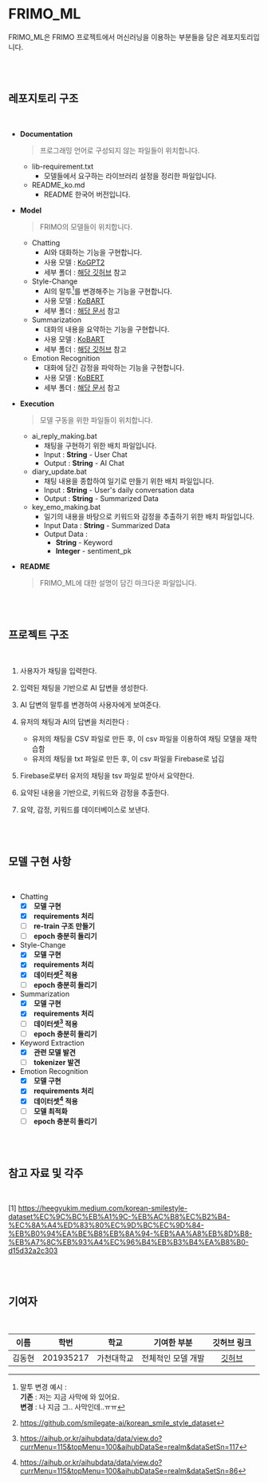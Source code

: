 # FRIMO_ML

FRIMO_ML은 FRIMO 프로젝트에서 머신러닝을 이용하는 부분들을 담은 레포지토리입니다.

<br> <br>

## <b> 레포지토리 구조 </b>

<br>

* <b> Documentation </b>
    > 프로그래밍 언어로 구성되지 않는 파일들이 위치합니다.
    * lib-requirement.txt
        * 모델들에서 요구하는 라이브러리 설정을 정리한 파일입니다.
    * README_ko.md
        * README 한국어 버전입니다.
* <b> Model </b>
    > FRIMO의 모델들이 위치합니다.
    * Chatting
        * AI와 대화하는 기능을 구현합니다.
        * 사용 모델 : [KoGPT2](https://github.com/SKT-AI/KoGPT2)
        * 세부 폴더 : [해당 깃허브](https://github.com/haven-jeon/KoGPT2-chatbot) 참고
    * Style-Change
        * AI의 말투[^1]를 변경해주는 기능을 구현합니다.
        * 사용 모델 : [KoBART](https://github.com/SKT-AI/KoBART)
        * 세부 폴더 : [해당 문서]() 참고
    * Summarization
        * 대화의 내용을 요약하는 기능을 구현합니다.
        * 사용 모델 : [KoBART](https://github.com/SKT-AI/KoBART)
        * 세부 폴더 : [해당 깃허브](https://github.com/seujung/KoBART-summarization) 참고
    * Emotion Recognition
        * 대화에 담긴 감정을 파악하는 기능을 구현합니다.
        * 사용 모델 : [KoBERT]()
        * 세부 폴더 : [해당 문서]() 참고 

* <b> Execution </b>
    > 모델 구동을 위한 파일들이 위치합니다.
    * ai_reply_making.bat
        * 채팅을 구현하기 위한 배치 파일입니다.
        * Input : <b>String</b> - User Chat
        * Output : <b>String</b> - AI Chat
    * diary_update.bat
        * 채팅 내용을 종합하여 일기로 만들기 위한 배치 파일입니다.
        * Input : <b>String</b> - User's daily conversation data
        * Output : <b>String</b> - Summarized Data
    * key_emo_making.bat
        * 일기의 내용을 바탕으로 키워드와 감정을 추출하기 위한 배치 파일입니다.
        * Input Data : <b>String</b> - Summarized Data
        * Output Data : 
            * <b>String</b> - Keyword
            * <b>Integer</b> - sentiment_pk

* <b> README </b>
    > FRIMO_ML에 대한 설명이 담긴 마크다운 파일입니다.

<br> <br>

## <b> 프로젝트 구조 </b>

<br>

1. 사용자가 채팅을 입력한다.

2. 입력된 채팅을 기반으로 AI 답변을 생성한다.

3. AI 답변의 말투를 변경하여 사용자에게 보여준다.

4. 유저의 채팅과 AI의 답변을 처리한다 :
    * 유저의 채팅을 CSV 파일로 만든 후, 이 csv 파일을 이용하여 채팅 모델을 재학습함
    * 유저의 채팅을 txt 파일로 만든 후, 이 csv 파일을 Firebase로 넘김

5. Firebase로부터 유저의 채팅을 tsv 파일로 받아서 요약한다.

6. 요약된 내용을 기반으로, 키워드와 감정을 추출한다.

7. 요약, 감정, 키워드를 데이터베이스로 보낸다.

<br> <br>

## <b> 모델 구현 사항 </b>

<br>

* Chatting
    * [X] <b> 모델 구현 </b>
    * [X] <b> requirements 처리 </b>
    * [ ] <b> re-train 구조 만들기 </b>
    * [ ] <b> epoch 충분히 돌리기 </b>
* Style-Change
    * [X] <b> 모델 구현 </b>
    * [X] <b> requirements 처리 </b>
    * [X] <b> 데이터셋[^2] 적용 </b>
    * [ ] <b> epoch 충분히 돌리기 </b>
* Summarization
    * [X] <b> 모델 구현 </b>
    * [X] <b> requirements 처리 </b>
    * [ ] <b> 데이터셋[^3] 적용 </b>
    * [ ] <b> epoch 충분히 돌리기 </b>
* Keyword Extraction
    * [X] <b> 관련 모델 발견 </b>
    * [ ] <b> tokenizer 발견 </b>
* Emotion Recognition
    * [X] <b> 모델 구현 </b>
    * [X] <b> requirements 처리 </b>
    * [X] <b> 데이터셋[^4] 적용 </b>
    * [ ] <b> 모델 최적화 </b>
    * [ ] <b> epoch 충분히 돌리기 </b>

<br> <br>

## <b> 참고 자료 및 각주 </b>

<br>

[1] https://heegyukim.medium.com/korean-smilestyle-dataset%EC%9C%BC%EB%A1%9C-%EB%AC%B8%EC%B2%B4-%EC%8A%A4%ED%83%80%EC%9D%BC%EC%9D%84-%EB%B0%94%EA%BE%B8%EB%8A%94-%EB%AA%A8%EB%8D%B8-%EB%A7%8C%EB%93%A4%EC%96%B4%EB%B3%B4%EA%B8%B0-d15d32a2c303

[^1]: 말투 변경 예시 : <br>
<b>기존</b> : 저는 지금 사막에 와 있어요. <br>
<b>변경</b> : 나 지금 그.. 사막인데..ㅠㅠ

[^2]: https://github.com/smilegate-ai/korean_smile_style_dataset

[^3]: https://aihub.or.kr/aihubdata/data/view.do?currMenu=115&topMenu=100&aihubDataSe=realm&dataSetSn=117

[^4]: https://aihub.or.kr/aihubdata/data/view.do?currMenu=115&topMenu=100&aihubDataSe=realm&dataSetSn=86

<br> <br>

## <b> 기여자 </b>

<br>

| 이름 | 학번 | 학교 | 기여한 부분 | 깃허브 링크 |
| :---: | :---: | :---: | :---: | :---: |
|김동현 | 201935217 | 가천대학교 | 전체적인 모델 개발 | [깃허브](https://github.com/eastlighting1) |

